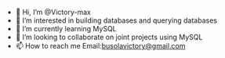 - 👋 Hi, I’m @Victory-max
- 👀 I’m interested in building databases and querying databases
- 🌱 I’m currently learning MySQL
- 💞️ I’m looking to collaborate on joint projects using MySQL
- 📫 How to reach me Email:busolavictory@gmail.com

<!---
Victory-max/Victory-max is a ✨ special ✨ repository because its `README.md` (this file) appears on your GitHub profile.
You can click the Preview link to take a look at your changes.
--->
